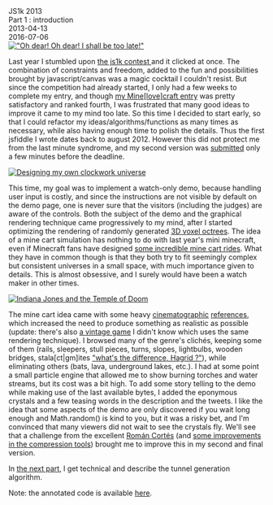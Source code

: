 <div class="series">JS1k 2013</div>
<div class="title">Part 1 : introduction</div>
<div class="pubdate">2013-04-13</div>
<div class="lastmodifdate">2016-07-06</div>

<a class="illustration" href="https://en.wikipedia.org/wiki/White_Rabbit">
    <img src="http://blog.gatewaydrumsmokers.com/wp-content/uploads/2015/06/mctwisp___the_white_rabbit_by_fallenangel1224-291x300.jpg" title="&quot;Oh dear! Oh dear! I shall be too late!&quot;"/>
</a>

Last year I stumbled upon <a title="JS1K" href="http://js1k.com">the js1k contest </a>and it clicked at once. The combination of constraints and freedom, added to the fun and possibilities brought by javascript/canvas was a magic cocktail I couldn't resist. But since the competition had already started, I only had a few weeks to complete my entry, and though [my Mine[love]craft entry](http://js1k.com/1282 "Mine[love]craft (js1k 2012)") was pretty satisfactory and ranked fourth, I was frustrated that many good ideas to improve it came to my mind too late. So this time I decided to start early, so that I could refactor my ideas/algorithms/functions as many times as necessary, while also having enough time to polish the details. Thus the first jsfiddle I wrote dates back to august 2012. However this did not protect me from the last minute syndrome, and my second version was <a title="Strange crystal II" href="https://twitter.com/ehouais/status/318673499017338880">submitted</a> only a few minutes before the deadline.

<a class="illustration" href="https://en.wikipedia.org/wiki/Clockwork_universe">
    <img src="http://ehouais.net/blog/wp-content/uploads/2013/04/clockwork1-e1365863873450-150x150.jpg" title="Designing my own clockwork universe"/>
</a>

This time, my goal was to implement a watch-only demo, because handling user input is costly, and since the instructions are not visible by default on the demo page, one is never sure that the visitors (including the judges) are aware of the controls. Both the subject of the demo and the graphical rendering technique came progressively to my mind, after I started optimizing the rendering of randomly generated <a title="octree" href="https://en.wikipedia.org/wiki/Octree">3D voxel octrees</a>. The idea of a mine cart simulation has nothing to do with last year's mini minecraft, even if Minecraft fans have designed <a title="Beetle Juice - A Minecraft Roller Coaster" href="https://www.youtube.com/watch?v=afcudstM9zA">some incredible mine cart rides</a>. What they have in common though is that they both try to fit seemingly complex but consistent universes in a small space, with much importance given to details. This is almost obsessive, and I surely would have been a watch maker in other times.

<a class="illustration" href="https://www.youtube.com/watch?v=8oaccb5NxOc">
    <img src="http://ehouais.net/blog/wp-content/uploads/2013/04/templeofdoom-e1365854409491-150x150.jpg" title="Indiana Jones and the Temple of Doom"/>
</a>

The mine cart idea came with some heavy [cinematographic](https://www.youtube.com/watch?v=pvmXmIHjQ2E "Temple of Doom") [references](https://www.youtube.com/watch?v=z-o1cNXUzoE "Gringotts"), which increased the need to produce something as realistic as possible (update: there's also [a vintage game](http://www.youtube.com/watch?v=GQd3FFT7pnc "Rail Chase") I didn't know which uses the same rendering technique). I browsed many of the genre's clichés, keeping some of them (rails, sleepers, stull pieces, turns, slopes, lightbulbs, wooden bridges, stala[ct|gm]ites <a title="stalactites or stalagmites ?" href="http://www.goodreads.com/quotes/253813-i-never-know-harry-called-to-hagrid-over-the-noise">"what's the difference, Hagrid ?"</a>), while eliminating others (bats, lava, underground lakes, etc.). I had at some point a small particle engine that allowed me to show burning torches and water streams, but its cost was a bit high. To add some story telling to the demo while making use of the last available bytes, I added the eponymous crystals and a few teasing words in the description and the tweets. I like the idea that some aspects of the demo are only discovered if you wait long enough and Math.random() is kind to you, but it was a risky bet, and I'm convinced that many viewers did not wait to see the crystals fly. We'll see that a challenge from the excellent <a title="Román Cortés" href="http://romancortes.com/">Román Cortés</a> (and <a title="RegPack" href="https://github.com/Siorki/RegPack">some improvements in the compression tools</a>) brought me to improve this in my second and final version.

In [the next part](js1k-2013-part-2-tunnel-generation "tunnel generation"), I get technical and describe the tunnel generation algorithm.

Note: the annotated code is available [here](https://github.com/ehouais/js1k).
